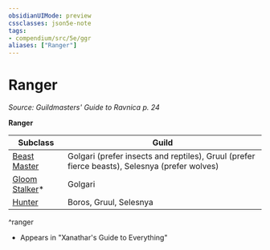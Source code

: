 ```yaml
---
obsidianUIMode: preview
cssclasses: json5e-note
tags:
- compendium/src/5e/ggr
aliases: ["Ranger"]
---
```

# Ranger
*Source: Guildmasters' Guide to Ravnica p. 24* 

**Ranger**

| Subclass | Guild |
|----------|-------|
| [Beast Master](/Systems/5e/classes/ranger-beast-master.md) | Golgari (prefer insects and reptiles), Gruul (prefer fierce beasts), Selesnya (prefer wolves) |
| [Gloom Stalker](/Systems/5e/classes/ranger-gloom-stalker-xge.md)* | Golgari |
| [Hunter](/Systems/5e/classes/ranger-hunter.md) | Boros, Gruul, Selesnya |
^ranger

* Appears in "Xanathar's Guide to Everything"
